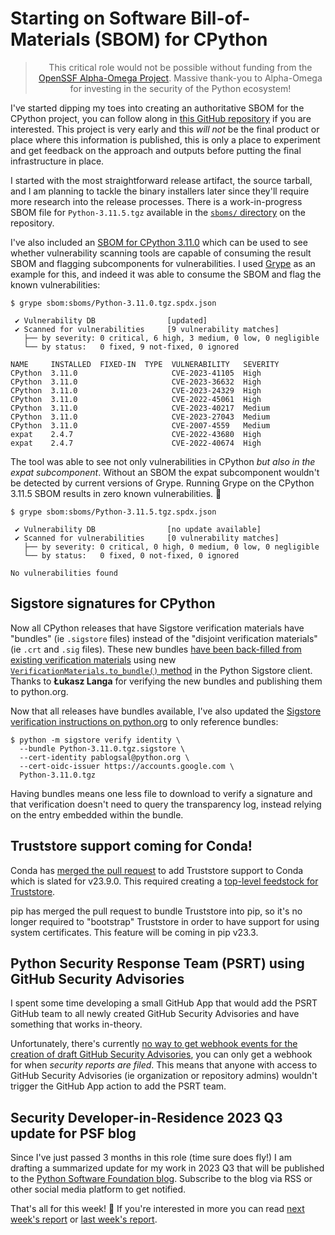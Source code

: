 # Starting on Software Bill-of-Materials (SBOM) for CPython

<blockquote>
  <center>This critical role would not be possible without funding from the <a href="https://alpha-omega.dev">OpenSSF Alpha-Omega Project</a>.
  Massive thank-you to Alpha-Omega for investing in the security of the Python ecosystem!</center>
</blockquote>

I've started dipping my toes into creating an authoritative SBOM for the CPython project,
you can follow along in [this GitHub repository](https://github.com/sethmlarson/cpython-sbom) if you are interested.
This project is very early and this *will not* be the final product or place where this information is published,
this is only a place to experiment and get feedback on the approach and outputs before putting the final infrastructure in place.

I started with the most straightforward release artifact, the source tarball, and I am planning to tackle the binary installers
later since they'll require more research into the release processes. There is a work-in-progress SBOM file for `Python-3.11.5.tgz`
available in the [`sboms/` directory](https://github.com/sethmlarson/cpython-sbom/blob/main/sboms) on the repository.

I've also included an [SBOM for CPython 3.11.0](https://github.com/sethmlarson/cpython-sbom/blob/main/sboms/Python-3.11.0.tgz.spdx.json) which can be used to see whether vulnerability scanning tools are capable of consuming
the result SBOM and flagging subcomponents for vulnerabilities. I used [Grype](https://github.com/anchore/grype) as an example for this, and indeed it was able to consume
the SBOM and flag the known vulnerabilities:

```shell
$ grype sbom:sboms/Python-3.11.0.tgz.spdx.json

 ✔ Vulnerability DB                [updated]  
 ✔ Scanned for vulnerabilities     [9 vulnerability matches]  
   ├── by severity: 0 critical, 6 high, 3 medium, 0 low, 0 negligible
   └── by status:   0 fixed, 9 not-fixed, 0 ignored

NAME     INSTALLED  FIXED-IN  TYPE  VULNERABILITY   SEVERITY 
CPython  3.11.0                     CVE-2023-41105  High      
CPython  3.11.0                     CVE-2023-36632  High      
CPython  3.11.0                     CVE-2023-24329  High      
CPython  3.11.0                     CVE-2022-45061  High      
CPython  3.11.0                     CVE-2023-40217  Medium    
CPython  3.11.0                     CVE-2023-27043  Medium    
CPython  3.11.0                     CVE-2007-4559   Medium    
expat    2.4.7                      CVE-2022-43680  High      
expat    2.4.7                      CVE-2022-40674  High
```

The tool was able to see not only vulnerabilities in CPython *but also in the expat subcomponent*. Without an SBOM the expat subcomponent wouldn't be detected by current versions of Grype.
Running Grype on the CPython 3.11.5 SBOM results in zero known vulnerabilities. 🥳

```shell
$ grype sbom:sboms/Python-3.11.5.tgz.spdx.json 

 ✔ Vulnerability DB                [no update available]  
 ✔ Scanned for vulnerabilities     [0 vulnerability matches]  
   ├── by severity: 0 critical, 0 high, 0 medium, 0 low, 0 negligible
   └── by status:   0 fixed, 0 not-fixed, 0 ignored 

No vulnerabilities found
```

## Sigstore signatures for CPython

Now all CPython releases that have Sigstore verification materials have
"bundles" (ie `.sigstore` files) instead of the "disjoint verification materials" (ie `.crt` and `.sig` files).
These new bundles [have been back-filled from existing verification materials](https://github.com/python/pythondotorg/issues/2300) using new
[`VerificationMaterials.to_bundle()` method](https://github.com/sigstore/sigstore-python/pull/719)
in the Python Sigstore client. Thanks to **Łukasz Langa** for verifying the new bundles and publishing them to python.org.

Now that all releases have bundles available, I've also updated the [Sigstore verification instructions on python.org](https://www.python.org/download/sigstore/)
to only reference bundles:

```shell
$ python -m sigstore verify identity \
  --bundle Python-3.11.0.tgz.sigstore \
  --cert-identity pablogsal@python.org \
  --cert-oidc-issuer https://accounts.google.com \
  Python-3.11.0.tgz
```

Having bundles means one less file to download to verify a signature and that verification doesn't
need to query the transparency log, instead relying on the entry embedded within the bundle.

## Truststore support coming for Conda!

Conda has [merged the pull request](https://github.com/conda/conda/pull/13075) to add Truststore support to Conda which is slated for v23.9.0. This required creating a [top-level feedstock
for Truststore](https://github.com/AnacondaRecipes/truststore-feedstock/pull/2).

pip has merged the pull request to bundle Truststore into pip, so it's no longer required to "bootstrap" Truststore in order to have support for using system certificates.
This feature will be coming in pip v23.3.

## Python Security Response Team (PSRT) using GitHub Security Advisories

I spent some time developing a small GitHub App that would add the PSRT GitHub team to all newly
created GitHub Security Advisories and have something that works in-theory.

Unfortunately, there's currently [no way to get webhook events
for the creation of draft GitHub Security Advisories](https://github.com/orgs/community/discussions/67871), you can only get a webhook for when *security reports
are filed*. This means that anyone with access to GitHub Security Advisories (ie organization or repository admins)
wouldn't trigger the GitHub App action to add the PSRT team.

## Security Developer-in-Residence 2023 Q3 update for PSF blog

Since I've just passed 3 months in this role (time sure does fly!) I am drafting a summarized update for my work in 2023 Q3 that will be published to
the [Python Software Foundation blog](https://pyfound.blogspot.com/). Subscribe to the blog via RSS or other social media platform to get notified.

That's all for this week! 👋 If you're interested in more you can read [next week's report](https://sethmlarson.dev/security-developer-in-residence-weekly-report-13) or [last week's report](https://sethmlarson.dev/security-developer-in-residence-weekly-report-11).
